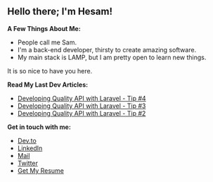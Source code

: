 ## Hello there; I'm Hesam!

**A Few Things About Me:**

- People call me Sam.
- I'm a back-end developer, thirsty to create amazing software.
- My main stack is LAMP, but I am pretty open to learn new things.

It is so nice to have you here.

**Read My Last Dev Articles:**

<!-- BLOG-POST-LIST:START -->
- [Developing Quality API with Laravel - Tip #4](https://dev.to/hesamrad/developing-quality-api-with-laravel-tip-4-359h)
- [Developing Quality API with Laravel - Tip #3](https://dev.to/hesamrad/developing-quality-api-with-laravel-tip-3-2m8g)
- [Developing Quality API with Laravel - Tip #2](https://dev.to/hesamrad/developing-quality-api-with-laravel-tip-2-7a8)
<!-- BLOG-POST-LIST:END -->



**Get in touch with me:**
- [Dev.to](https://dev.to/hesamzakerirad)
- [LinkedIn](https://www.linkedin.com/in/hesamrad)
- [Mail](mailto:hesamrad.dev@gmail.com) 
- [Twitter](https://twitter.com/hesamzakerirad) 
- [Get My Resume](mailto:hesamrad.dev@gmail.com?subject=Resume&body=Hey%20I%20would%20like%20to%20have%20a%20copy%20of%20your%20resume.)
